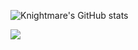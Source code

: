 ![Knightmare's GitHub stats](https://github-readme-stats.vercel.app/api?username=knightmareviiviixc&show_icons=true&theme=blue-green)

<a href="https://github.com/KnightmareVIIVIIXC/AIO-Firebog-Blocklists/graphs/contributors">
  <img src="https://contrib.rocks/image?repo=KnightmareVIIVIIXC/AIO-Firebog-Blocklists" />
</a>
<!--
**KnightmareVIIVIIXC/knightmareviiviixc** is a ✨ _special_ ✨ repository because its `README.md` (this file) appears on your GitHub profile.

Here are some ideas to get you started:

- 🔭 I’m currently working on ...
- 🌱 I’m currently learning ...
- 👯 I’m looking to collaborate on ...
- 🤔 I’m looking for help with ...
- 💬 Ask me about ...
- 📫 How to reach me: ...
- 😄 Pronouns: ...
- ⚡ Fun fact: ...
-->
